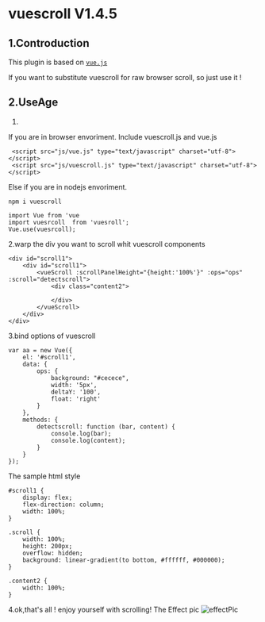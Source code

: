 # vuescroll V1.4.5
## 1.Controduction


This plugin is based on  [`vue.js`](https://github.com/vuejs/vue) <br> 

If you want to substitute vuescroll for raw browser scroll, so just use it !

## 2.UseAge

1.
If you are in browser envoriment. Include vuescroll.js and vue.js
```
 <script src="js/vue.js" type="text/javascript" charset="utf-8"></script>
 <script src="js/vuescroll.js" type="text/javascript" charset="utf-8"></script>

```
Else if you are in nodejs envoriment.
```
npm i vuescroll

import Vue from 'vue
import vuesrcoll  from 'vuesroll';
Vue.use(vuesrcoll);
```
2.warp the div you want to scroll whit vuescroll components

```
<div id="scroll1">
	<div id="scroll1">
		<vueScroll :scrollPanelHeight="{height:'100%'}" :ops="ops" :scroll="detectscroll">
			<div class="content2">

			</div>
		</vueScroll>
	</div>
</div>
```
3.bind options of vuescroll
```
var aa = new Vue({
	el: '#scroll1',
	data: {
		ops: {
			background: "#cecece",
			width: '5px',
			deltaY: '100',
			float: 'right'
		}
	},
	methods: {
		detectscroll: function (bar, content) {
			console.log(bar);
			console.log(content);
		}
	}
});

```
The sample html style 
```
#scroll1 {
	display: flex;
	flex-direction: column;
	width: 100%;
}

.scroll {
	width: 100%;
	height: 200px;
	overflow: hidden;
	background: linear-gradient(to bottom, #ffffff, #000000);
}

.content2 {
	width: 100%;
}
```

4.ok,that's all ! enjoy yourself with scrolling!
The Effect pic
![effectPic](https://github.com/wangyi7099/vuescroll/blob/master/vuescroll/img/pic.png)

